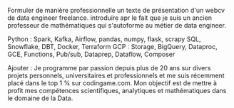 Formuler de manière professionnelle un texte de présentation d'un webcv de data engineer freelance.
introduire apr le fait que je suis un ancien professeur de mathématiques qui s'autoforme au métier de data engineer.

Python : Spark, Kafka, Airflow, pandas, numpy, flask, scrapy
SQL, Snowflake, DBT, Docker, Terraform
GCP : Storage, BigQuery, Dataproc, GCE, Functions, Pub/sub, Dataprep, Dataflow, Composer

Ajouter : Je programme par passion depuis plus de 20 ans sur divers projets personnels, universitaires et professionnels et me suis récemment placé dans le top 1 % sur codingame.com. Mon objectif est de mettre à profit mes compétences scientifiques, analytiques et mathématiques dans le domaine de la Data.

